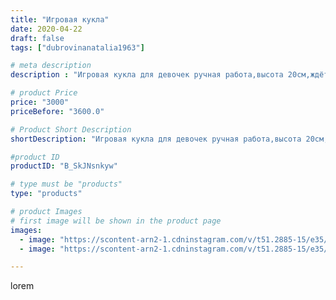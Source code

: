 ```yaml
---
title: "Игровая кукла"
date: 2020-04-22
draft: false
tags: ["dubrovinanatalia1963"]

# meta description
description : "Игровая кукла для девочек ручная работа,высота 20см,ждёт свою хозяйку.Обращаться в директ."

# product Price
price: "3000"
priceBefore: "3600.0"

# Product Short Description
shortDescription: "Игровая кукла для девочек ручная работа,высота 20см,ждёт свою хозяйку.Обращаться в директ."

#product ID
productID: "B_SkJNsnkyw"

# type must be "products"
type: "products"

# product Images
# first image will be shown in the product page
images:
  - image: "https://scontent-arn2-1.cdninstagram.com/v/t51.2885-15/e35/94008827_228752615128102_9020205260871953087_n.jpg?se=7&tp=1&_nc_ht=scontent-arn2-1.cdninstagram.com&_nc_cat=110&_nc_ohc=1AQTEWwFs2kAX_ChM9G&ccb=7-4&oh=dc9fec10da57bf08c684a7785919f09e&oe=60831CB8&ig_cache_key=MjI5MzA1NDEyMDgwMTM1MzIwNA%3D%3D.2-ccb7-4"
  - image: "https://scontent-arn2-1.cdninstagram.com/v/t51.2885-15/e35/94235328_536663733717239_5706786978228794188_n.jpg?se=7&tp=1&_nc_ht=scontent-arn2-1.cdninstagram.com&_nc_cat=111&_nc_ohc=_-8LeJ5vGdsAX8ZC1oe&ccb=7-4&oh=f274ed7d51625a7951a6ea4c58add9b5&oe=6084800C&ig_cache_key=MjI5MzA1NDEyMDgyNjcwNDY2NA%3D%3D.2-ccb7-4"

---
```

lorem
